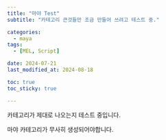 ```yaml
---
title: "마야 Test"
subtitle: "카테고리 큰것들만 조금 만들어 쓰려고 테스트 중."

categories:
  - maya
tags: 
  - [MEL, Script]

date: 2024-07-21
last_modified_at: 2024-08-18

toc: true
toc_sticky: true

---
```


카테고리가 제대로 나오는지 테스트 중입니다.

마야 카테고리가 무사히 생성되어야합니다. 
